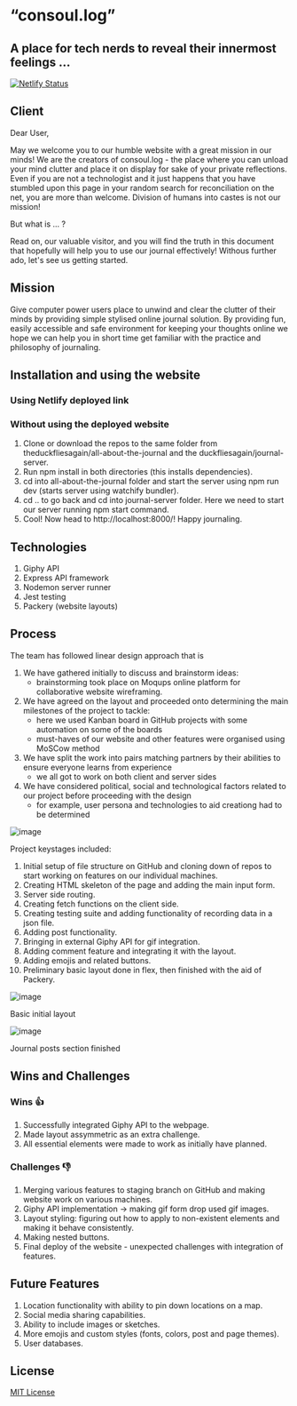 # “consoul.log”
## A place for tech nerds to reveal their innermost feelings ...

[![Netlify Status](https://api.netlify.com/api/v1/badges/dafd330d-8703-4f6d-a426-d9a0682089eb/deploy-status)](https://app.netlify.com/sites/peaceful-hoover-3dc7e0/deploys)

## Client

Dear User,

May we welcome you to our humble website with a great mission in our minds! We are the creators of consoul.log - the place where you can unload your mind clutter and place it on display for sake of your private reflections. Even if you are not a technologist and it just happens that you have stumbled upon this page in your random search for reconciliation on the net, you are more than welcome. Division of humans into castes is not our mission!

But what is ... ?

Read on, our valuable visitor, and you will find the truth in this document that hopefully will help you to use our journal effectively! Withous further ado, let's see us getting started.

## Mission
Give computer power users place to unwind and clear the clutter of their minds by providing simple stylised online journal solution. By providing fun, easily accessible and safe environment for keeping your thoughts online we hope we can help you in short time get familiar with the practice and philosophy of journaling. 

## Installation and using the website
 
 ### Using Netlify deployed link
 <link></link>
 
 ### Without using the deployed website
 1. Clone or download the repos to the same folder from theduckfliesagain/all-about-the-journal and the duckfliesagain/journal-server.
 2. Run npm install in both directories (this installs dependencies).
 3. cd into all-about-the-journal folder and start the server using npm run dev (starts server using watchify bundler).
 4. cd .. to go back and cd into journal-server folder. Here we need to start our server running npm start command.
 5. Cool! Now head to http://localhost:8000/! Happy journaling.

## Technologies

 1. Giphy API
 2. Express API framework
 3. Nodemon server runner
 4. Jest testing 
 5. Packery (website layouts) 

## Process

The team has followed linear design approach that is 
 1) We have gathered initially to discuss and brainstorm ideas:
    - brainstorming took place on Moqups online platform for collaborative website wireframing.
 2) We have agreed on the layout and proceeded onto determining the main milestones of the project to tackle:
    - here we used Kanban board in GitHub projects with some automation on some of the boards
    - must-haves of our website and other features were organised using MoSCow method
 3) We have split the work into pairs matching partners by their abilities to ensure everyone learns from experience
    - we all got to work on both client and server sides
 5) We have considered political, social and technological factors related to our project before proceeding with the design
    - for example, user persona and technologies to aid creationg had to be determined  

![image](https://i.imgur.com/oUPyjN2.jpg)

Project keystages included:
 1. Initial setup of file structure on GitHub and cloning down of repos to start working on features on our individual machines.
 2. Creating HTML skeleton of the page and adding the main input form. 
 3. Server side routing.
 4. Creating fetch functions on the client side.
 5. Creating testing suite and adding functionality of recording data in a json file.
 6. Adding post functionality.
 7. Bringing in external Giphy API for gif integration.
 8. Adding comment feature and integrating it with the layout.
 9. Adding emojis and related buttons.
 10. Preliminary basic layout done in flex, then finished with the aid of Packery.

![image](https://i.imgur.com/bRYwUQl.jpg) 



Basic initial layout

![image](https://i.imgur.com/QQGY1dR.jpg)

Journal posts section finished

## Wins and Challenges

### Wins 👍
 1. Successfully integrated Giphy API to the webpage.
 2. Made layout assymmetric as an extra challenge.
 3. All essential elements were made to work as initially have planned. 

### Challenges 👎
 1. Merging various features to staging branch on GitHub and making website work on various machines.
 2. Giphy API implementation -> making gif form drop used gif images.
 3. Layout styling: figuring out how to apply to non-existent elements and making it behave consistently.
 4. Making nested buttons.
 5. Final deploy of the website - unexpected challenges with integration of features. 

## Future Features
 1. Location functionality with ability to pin down locations on a map.
 2. Social media sharing capabilities.
 3. Ability to include images or sketches.
 4. More emojis and custom styles (fonts, colors, post and page themes).
 5. User databases.

## License

[MIT License](LICENSE)


        
